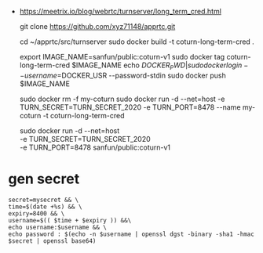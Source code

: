 - https://meetrix.io/blog/webrtc/turnserver/long_term_cred.html

    
    git clone https://github.com/xyz71148/apprtc.git
    
    cd ~/apprtc/src/turnserver
    sudo docker build -t coturn-long-term-cred .    
    
    export IMAGE_NAME=sanfun/public:coturn-v1
    sudo docker tag coturn-long-term-cred $IMAGE_NAME
    echo $DOCKER_PWD | sudo docker login --username=$DOCKER_USR --password-stdin
    sudo docker push $IMAGE_NAME    
    
    sudo docker rm -f my-coturn
    sudo docker run -d --net=host -e TURN_SECRET=TURN_SECRET_2020  -e TURN_PORT=8478 --name my-coturn -t coturn-long-term-cred

    sudo docker run -d --net=host \
        -e TURN_SECRET=TURN_SECRET_2020  \
        -e TURN_PORT=8478 sanfun/public:coturn-v1

# gen secret

    secret=mysecret && \
    time=$(date +%s) && \
    expiry=8400 && \
    username=$(( $time + $expiry )) &&\
    echo username:$username && \
    echo password : $(echo -n $username | openssl dgst -binary -sha1 -hmac $secret | openssl base64)
    